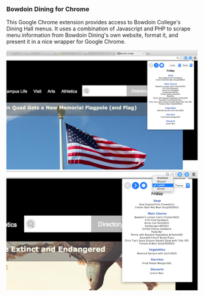 ### Bowdoin Dining for Chrome
This Google Chrome extension provides access to Bowdoin 
College's Dining Hall menus. It uses a combination of 
Javascript and PHP to scrape menu information from 
Bowdoin Dining's own website, format it, and present it 
in a nice wrapper for Google Chrome.

![Screenshot 1](/Screenshots/1.PNG)
![Screenshot 2](/Screenshots/2.PNG)